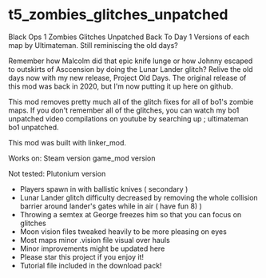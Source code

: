 # t5_zombies_glitches_unpatched
Black Ops 1 Zombies Glitches Unpatched Back To Day 1 Versions of each map by Ultimateman.
Still reminiscing the old days? 

Remember how Malcolm did that epic knife lunge or how Johnny escaped to outskirts of Asccension by doing the Lunar Lander glitch?
Relive the old days now with my new release, Project Old Days.
The original release of this mod was back in 2020, but I'm now putting it up here on github.

This mod removes pretty much all of the glitch fixes for all of bo1's zombie maps.
If you don't remember all of the glitches, you can watch my bo1 unpatched video compilations on youtube by searching up ; ultimateman bo1 unpatched.

This mod was built with linker_mod.

Works on:
Steam version
game_mod version

Not tested:
Plutonium version

- Players spawn in with ballistic knives ( secondary )
- Lunar Lander glitch difficulty decreased by removing the whole collision barrier around lander's gates while in air ( have fun 8) )
- Throwing a semtex at George freezes him so that you can focus on glitches
- Moon vision files tweaked heavily to be more pleasing on eyes
- Most maps minor .vision file visual over hauls
- Minor improvements might be updated here
- Please star this project if you enjoy it!
- Tutorial file included in the download pack!

